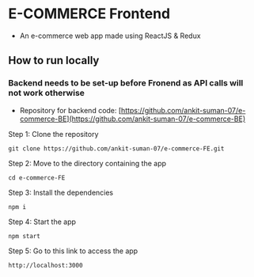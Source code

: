 # E-COMMERCE Frontend
- An e-commerce web app made using ReactJS & Redux


## How to run locally

### Backend needs to be set-up before Fronend as API calls will not work otherwise
- Repository for backend code: [https://github.com/ankit-suman-07/e-commerce-BE](https://github.com/ankit-suman-07/e-commerce-BE)

Step 1: Clone the repository
```
git clone https://github.com/ankit-suman-07/e-commerce-FE.git
```
Step 2: Move to the directory containing the app
```
cd e-commerce-FE
```

Step 3: Install the dependencies
```
npm i
```

Step 4: Start the app
```
npm start
```

Step 5: Go to this link to access the app
```
http://localhost:3000
```
